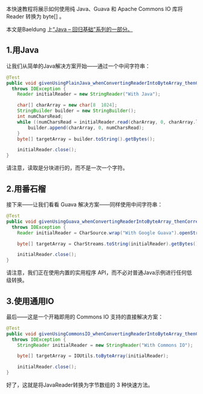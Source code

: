 本快速教程将展示如何使用纯 Java、Guava 和 Apache Commons IO 库将 Reader 转换为 byte[] 。

本文是Baeldung 上[“Java – 回归基础”系列的一部分。](https://www.baeldung.com/java-tutorial)

## 1.用Java

让我们从简单的Java解决方案开始——通过一个中间字符串：

```java
@Test
public void givenUsingPlainJava_whenConvertingReaderIntoByteArray_thenCorrect() 
  throws IOException {
    Reader initialReader = new StringReader("With Java");

    char[] charArray = new char[8  1024];
    StringBuilder builder = new StringBuilder();
    int numCharsRead;
    while ((numCharsRead = initialReader.read(charArray, 0, charArray.length)) != -1) {
        builder.append(charArray, 0, numCharsRead);
    }
    byte[] targetArray = builder.toString().getBytes();

    initialReader.close();
}
```

请注意，读取是分块进行的，而不是一次一个字符。

## 2.用番石榴

接下来——让我们看看 Guava 解决方案——同样使用中间字符串：

```java
@Test
public void givenUsingGuava_whenConvertingReaderIntoByteArray_thenCorrect() 
  throws IOException {
    Reader initialReader = CharSource.wrap("With Google Guava").openStream();

    byte[] targetArray = CharStreams.toString(initialReader).getBytes();

    initialReader.close();
}
```

请注意，我们正在使用内置的实用程序 API，而不必对普通Java示例进行任何低级转换。

## 3.使用通用IO

最后——这是一个开箱即用的 Commons IO 支持的直接解决方案：

```java
@Test
public void givenUsingCommonsIO_whenConvertingReaderIntoByteArray_thenCorrect() 
  throws IOException {
    StringReader initialReader = new StringReader("With Commons IO");

    byte[] targetArray = IOUtils.toByteArray(initialReader);

    initialReader.close();
}
```

好了，这就是将JavaReader转换为字节数组的 3 种快速方法。